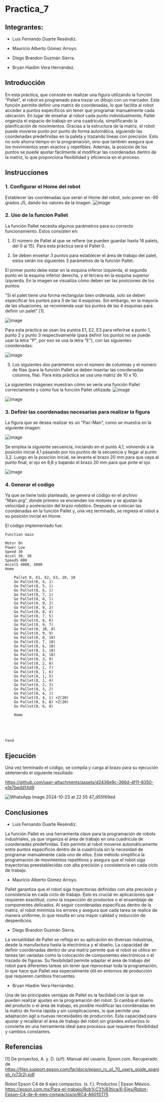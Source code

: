# Practica_7

## Integrantes:
- Luis Fernando Duarte Reséndiz.
  
- Mauricio Alberto Gómez Arroyo.

- Diego Brandon Guzmán Sierra.

- Bryan Hiadim Vera Hernández.

## Introducción
En esta práctica, que consiste en realizar una figura utilizando la función "Pallet", el robot es programado para trazar un dibujo con un marcador. Esta función permite definir una matriz de coordenadas, lo que facilita al robot acceder a puntos específicos sin tener que programar manualmente cada ubicación. En lugar de enseñar al robot cada punto individualmente, Pallet organiza el espacio de trabajo en una cuadrícula, simplificando la planificación de movimientos. Gracias a la estructura de la matriz, el robot puede moverse punto por punto de forma automática, siguiendo las coordenadas predefinidas en la paleta y trazando líneas con precisión. Esto no solo ahorra tiempo en la programación, sino que también asegura que los movimientos sean exactos y repetibles. Además, la posición de los puntos se puede ajustar fácilmente al modificar las coordenadas dentro de la matriz, lo que proporciona flexibilidad y eficiencia en el proceso.

## Instrucciones

### 1. Configurar el Home del robot
Establecer las coordenadas que serán el Home del robot, solo poner en -90 grados J5, dando los valores de la imagen.
![image](https://github.com/user-attachments/assets/29dbde91-0399-48a1-a825-0e7c5a4ec34d)

### 2. Uso de la funcion Pallet
La función Pallet necesita algunos parámetros para su correcto funcionamiento. Estos consisten en:

1. El número de Pallet al que se refiere (se pueden guardar hasta 16 palets, del 0 al 15). Para esta práctica será el Pallet 0.

2. Se deben enseñar 3 puntos para establecer el área de trabajo del palet, estos serán los siguientes 3 parámetros de la función Pallet.

El primer punto debe estar en la esquina inferior izquierda, el segundo punto en la esquina inferior derecha, y el tercero en la esquina superior izquierda. En la imagen se visualiza cómo deben ser las posiciones de los puntos.

"Si el palet tiene una forma rectangular bien ordenada, solo se deben especificar los puntos para 3 de las 4 esquinas. Sin embargo, en la mayoría de las situaciones, se recomienda usar los puntos de las 4 esquinas para definir un palet" [1].
   
   ![image](https://github.com/user-attachments/assets/f02e74ff-cef1-4e4c-b617-22f3da9f9e14)

Para esta práctica se usan los puntos E1, E2, E3 para referirse a punto 1, punto 2 y punto 3 respectivamente (para definir los puntos no se puede usar la letra "P", por eso se usa la letra "E"), con las siguientes coordenadas:

   ![image](https://github.com/user-attachments/assets/91a73339-6887-4704-a541-c0c719f560d7)


3. Los siguientes dos parámetros son el número de columnas y el número de filas (para la función Pallet se deben insertar las coordenadas columna, fila). Para esta práctica se usa una matriz de 10 x 10.

La siguientes imágenes muestran cómo se vería una función Pallet correctamente y cómo fue la función Pallet utilizada:
![image](https://github.com/user-attachments/assets/a39a3ba3-7019-4ab0-ad68-b6740b965d3a)

![image](https://github.com/user-attachments/assets/ac5841f5-7212-4255-9f82-28d6b5956812)

### 3. Definir las coordenadas necesarias para realizar la figura
La figura que se desea realizar es un "Pac-Man", como se muestra en la siguiente imagen:

![image](https://github.com/user-attachments/assets/16151652-cc98-4ec2-98ff-280f41858828)

Se emplea la siguiente secuencia, iniciando en el punto 4,1, volviendo a la posición inicial 4,1 pasando por los puntos de la secuencia y llegar al punto 3,2. Luego en la posición inicial, se levanta el brazo 20 mm para que vaya al punto final, el ojo en 6,8 y bajando el brazo 20 mm para que pinte el ojo.

![image](https://github.com/user-attachments/assets/11aa56a9-ccaf-4c22-a36a-bbb8ec2be598)

### 4. Generar el codigo
Ya que se tiene todo planteado, se genera el código en el archivo "Main.prg", donde primero se encienden los motores y se ajustan la velocidad y aceleración del brazo robótico. Después se colocan las coordenadas en la función Pallet y, una vez terminado, se regresa el robot a su posición inicial en Home.

El código implementado fue:

```spel
Function main
	
Motor On
Power Low
Speed 30
Accel 30, 30
SpeedS 800
AccelS 4000, 4000
Home

	Pallet 0, E1, E2, E3, 10, 10
	Go Pallet(0, 4, 1)
	Go Pallet(0, 5, 1)
	Go Pallet(0, 6, 1)
	Go Pallet(0, 7, 1)
	Go Pallet(0, 8, 1)
	Go Pallet(0, 9, 2)
	Go Pallet(0, 9, 3)
	Go Pallet(0, 8, 4)
	Go Pallet(0, 7, 5)
	Go Pallet(0, 8, 6)
	Go Pallet(0, 9, 7)
	Go Pallet(0, 10, 8)
	Go Pallet(0, 9, 9)
	Go Pallet(0, 8, 10)
	Go Pallet(0, 7, 10)
	Go Pallet(0, 6, 10)
	Go Pallet(0, 5, 10)
	Go Pallet(0, 4, 10)
	Go Pallet(0, 3, 9)
	Go Pallet(0, 2, 8)
	Go Pallet(0, 1, 7)
	Go Pallet(0, 1, 6)
	Go Pallet(0, 1, 5)
	Go Pallet(0, 1, 4)
	Go Pallet(0, 2, 3)
	Go Pallet(0, 3, 2)
	Go Pallet(0, 4, 1)
	Go Pallet(0, 4, 1) +Z(20)
	Go Pallet(0, 6, 8) +Z(20)
	Go Pallet(0, 6, 8)
	
	Home
	
	
	
	

Fend
```
## Ejecución

Una vez terminado el código, se compila y carga al brazo para su ejecución obteniendo el siguiente resultado:


https://github.com/user-attachments/assets/d2436e9c-366d-4f11-8350-e1e7bedd14d9

![WhatsApp Image 2024-10-23 at 22 55 47_d55f69ed](https://github.com/user-attachments/assets/3beba439-08b8-47c7-ab21-753abd4cb438)

## Conclusiones
- Luis Fernando Duarte Reséndiz.
  
La función Pallet es una herramienta clave para la programación de robots industriales, ya que organiza el área de trabajo en una cuadrícula de coordenadas predefinidas. Esto permite al robot moverse automáticamente entre puntos específicos dentro de la cuadrícula sin la necesidad de programar manualmente cada uno de ellos. Este método simplifica la programación de movimientos repetitivos y asegura que el robot siga trayectorias preestablecidas con alta precisión y consistencia en cada ciclo de trabajo.



- Mauricio Alberto Gómez Arroyo.
  
Pallet garantiza que el robot siga trayectorias definidas con alta precisión y consistencia en cada ciclo de trabajo. Esto es crucial en aplicaciones que requieren exactitud, como la inspección de productos o el ensamblaje de componentes delicados. Al seguir coordenadas específicas dentro de la matriz, el robot minimiza los errores y asegura que cada tarea se realice de manera uniforme, lo que resulta en una mayor calidad y reducción de desperdicios.



- Diego Brandon Guzmán Sierra.
  
La versatilidad de Pallet se refleja en su aplicación en diversas industrias, desde la manufactura hasta la electrónica y el diseño. La capacidad de definir coordenadas dentro de una matriz permite que el robot se utilice en tareas tan variadas como la colocación de componentes electrónicos o el trazado de figuras. Su flexibilidad permite adaptar el área de trabajo del robot para diferentes tareas sin tener que reprocesar toda la programación, lo que hace que Pallet sea especialmente útil en entornos de producción que requieren cambios frecuentes.


- Bryan Hiadim Vera Hernández.
  
Una de las principales ventajas de Pallet es la facilidad con la que se pueden realizar ajustes en la programación del robot. Si cambia el diseño del producto o el área de trabajo, es posible modificar las coordenadas en la matriz de forma rápida y sin complicaciones, lo que permite una adaptación ágil a nuevas necesidades de producción. Esta capacidad para ajustar y recalibrar el área de trabajo del robot sin grandes esfuerzos lo convierte en una herramienta ideal para procesos que requieren flexibilidad y cambios constantes.

## Referencias

[1] De proyectos, A. y. D. (s/f). Manual del usuario. Epson.com. Recuperado de https://files.support.epson.com/far/docs/epson_rc_pl_70_users_guide_spanish_(v73r2).pdf

Robot Epson C4 de 6 ejes compactos. (s. f.). Productos | Epson México. https://epson.com.mx/Para-el-trabajo/Rob%C3%B3tica/6-Ejes/Robot-Epson-C4-de-6-ejes-compactos/p/RC4-A601ST75







